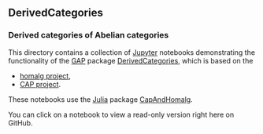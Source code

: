 ## DerivedCategories

### Derived categories of Abelian categories

This directory contains a collection of
[Jupyter](https://jupyter.org/) notebooks demonstrating the
functionality of the [GAP](https://www.gap-system.org/) package
[DerivedCategories](https://homalg-project.github.io/pkg/DerivedCategories),
which is based on the

* [homalg project](https://homalg-project.github.io/prj/homalg_project),
* [CAP project](https://homalg-project.github.io/prj/CAP_project).

These notebooks use the [Julia](https://julialang.org/) package
[CapAndHomalg](https://github.com/homalg-project/CapAndHomalg.jl).

You can click on a notebook to view a read-only version right here on GitHub.
